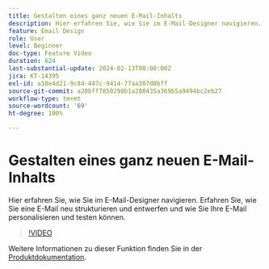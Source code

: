 ```yaml
---
title: Gestalten eines ganz neuen E-Mail-Inhalts
description: Hier erfahren Sie, wie Sie im E-Mail-Designer navigieren. Erfahren Sie, wie Sie eine E-Mail neu strukturieren und entwerfen und wie Sie Ihre E-Mail personalisieren und testen können.
feature: Email Design
role: User
level: Beginner
doc-type: Feature Video
duration: 624
last-substantial-update: 2024-02-13T00:00:00Z
jira: KT-14395
exl-id: a10e4d21-9c84-447c-9414-77aa307d0bff
source-git-commit: a20bff7850298b1a280435a369b5a9494bc2eb27
workflow-type: tm+mt
source-wordcount: '69'
ht-degree: 100%

---
```


# Gestalten eines ganz neuen E-Mail-Inhalts

Hier erfahren Sie, wie Sie im E-Mail-Designer navigieren. Erfahren Sie, wie Sie eine E-Mail neu strukturieren und entwerfen und wie Sie Ihre E-Mail personalisieren und testen können.

>[!VIDEO](https://video.tv.adobe.com/v/3425867/?learn=on)

Weitere Informationen zu dieser Funktion finden Sie in der [Produktdokumentation](https://experienceleague.adobe.com/docs/campaign-web/v8/msg/email/create-email.html?lang=de).
